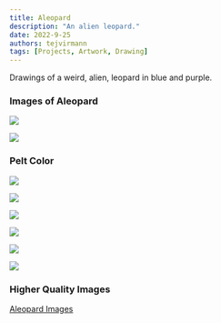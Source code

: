 ```yaml
---
title: Aleopard
description: "An alien leopard."
date: 2022-9-25
authors: tejvirmann
tags: [Projects, Artwork, Drawing]
---
```

Drawings of a weird, alien, leopard in blue and purple. 

### Images of Aleopard

![](https://firebasestorage.googleapis.com/v0/b/tejvir-website.appspot.com/o/Leopard%2F1.png?alt=media&token=c3ad0c28-71e0-4494-8d46-237de8d8a207)


![](https://firebasestorage.googleapis.com/v0/b/tejvir-website.appspot.com/o/Leopard%2F2.png?alt=media&token=282382aa-45dc-4f35-bdd3-6152bebb8711)

### Pelt Color
![](https://firebasestorage.googleapis.com/v0/b/tejvir-website.appspot.com/o/Leopard%2F3.png?alt=media&token=193ef80f-a923-4b0d-aeb6-77255a923f92)


![](https://firebasestorage.googleapis.com/v0/b/tejvir-website.appspot.com/o/Leopard%2F4.png?alt=media&token=2f4c4022-91a3-4498-b34e-007b4702d6de)


![](https://firebasestorage.googleapis.com/v0/b/tejvir-website.appspot.com/o/Leopard%2F9.jpeg?alt=media&token=7f435f14-5f84-4a9d-9de7-0ebceab74331)


![](https://firebasestorage.googleapis.com/v0/b/tejvir-website.appspot.com/o/Leopard%2F6.png?alt=media&token=2a16204f-c1b3-4f83-a571-e4064c909d35)


![](https://firebasestorage.googleapis.com/v0/b/tejvir-website.appspot.com/o/Leopard%2F7.png?alt=media&token=1c3e643a-6e1a-4a89-87d7-0814d0459131)


![](https://firebasestorage.googleapis.com/v0/b/tejvir-website.appspot.com/o/Leopard%2F8.png?alt=media&token=7cec92ed-a1ef-44b5-bed1-47527aa6b656)


### Higher Quality Images
[Aleopard Images](https://firebasestorage.googleapis.com/v0/b/tejvir-website.appspot.com/o/Leopard%2FLeopard.pdf?alt=media&token=93eeeccc-426a-48f8-a711-6fc5f0ca48cf)